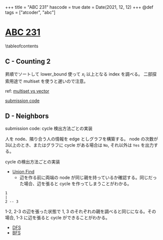 +++
title = "ABC 231"
hascode = true
date = Date(2021, 12, 12)
+++
@def tags = ["atcoder", "abc"]

# [ABC 231](https://atcoder.jp/contests/abc231)

\tableofcontents

## C - Counting 2

昇順でソートして lower_bound 使って $x_i$ 以上となる index を調べる。
二部探索用途で multiset を使うと遅いので注意。

ref: [multiset vs vector](/tips#multiset_vs_vector)

[submission code](https://atcoder.jp/contests/abc231/submissions/27824995)

## D - Neighbors

submission code: cycle 検出方法ごとの実装

人を node、隣り合う人の情報を edge としグラフを構築する。
node の次数が3以上のとき、またはグラフに cycle がある場合は `No`, それ以外は `Yes`  を出力する。

cycle の検出方法ごとの実装
- [Union Find](https://atcoder.jp/contests/abc231/submissions/27860144)
  - 辺を作る前に両端の node が同じ親を持っているか確認する。同じだった場合、辺を張ると cycle を作ってしまうことがわかる。

```
1
|
2 -- 3
```

1-2, 2-3 の辺を張った状態で 1, 3 のそれぞれの親を調べると同じになる。その場合, 1-3  に辺を張ると cycle ができることがわかる。

- [DFS](https://atcoder.jp/contests/abc231/submissions/27832128)
- [BFS](https://atcoder.jp/contests/abc231/submissions/27860233)

